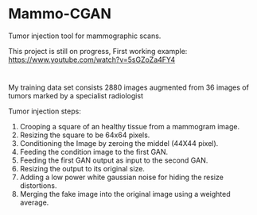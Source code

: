 # Mammo-CGAN
Tumor injection tool for mammographic scans.

This project is still on progress, First working example: https://www.youtube.com/watch?v=5sGZoZa4FY4

#
My training data set consists 2880 images augmented from 36 images of tumors marked by a specialist radiologist

Tumor injection steps:
1. Crooping a square of an healthy tissue from a mammogram image.
2. Resizing the square to be 64x64 pixels.
3. Conditioning the Image by zeroing the middel (44X44 pixel).
4. Feeding the condition image to the first GAN.
5. Feeding the first GAN output as input to the second GAN.
6. Resizing the output to its original size.
7. Adding a low power white gaussian noise for hiding the resize distortions.
8. Merging the fake image into the original image using a weighted average.


